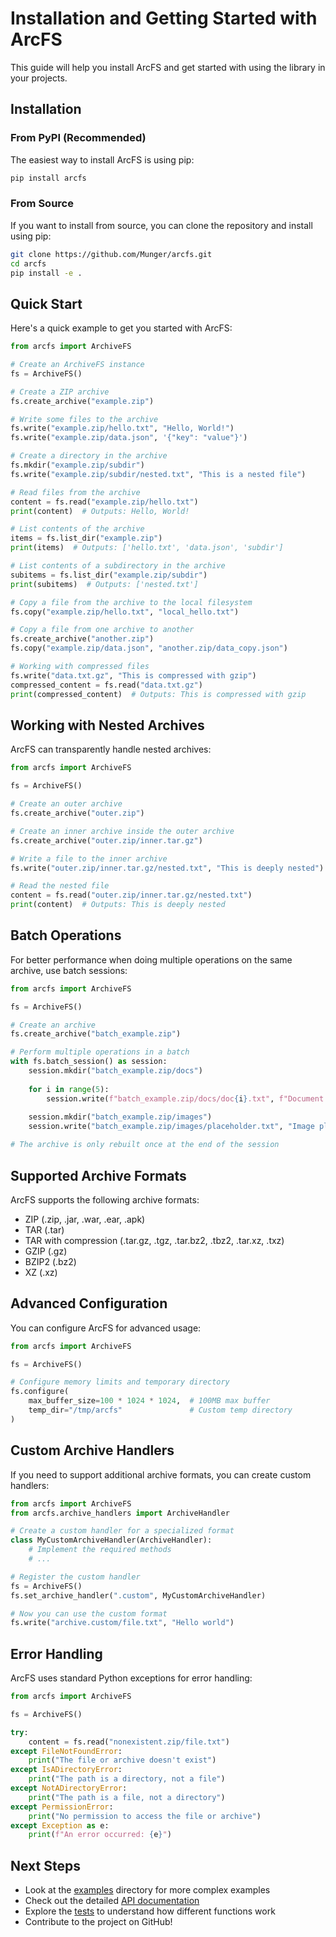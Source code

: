 # Installation and Getting Started with ArcFS

This guide will help you install ArcFS and get started with using the library in your projects.

## Installation

### From PyPI (Recommended)

The easiest way to install ArcFS is using pip:

```bash
pip install arcfs
```

### From Source

If you want to install from source, you can clone the repository and install using pip:

```bash
git clone https://github.com/Munger/arcfs.git
cd arcfs
pip install -e .
```

## Quick Start

Here's a quick example to get you started with ArcFS:

```python
from arcfs import ArchiveFS

# Create an ArchiveFS instance
fs = ArchiveFS()

# Create a ZIP archive
fs.create_archive("example.zip")

# Write some files to the archive
fs.write("example.zip/hello.txt", "Hello, World!")
fs.write("example.zip/data.json", '{"key": "value"}')

# Create a directory in the archive
fs.mkdir("example.zip/subdir")
fs.write("example.zip/subdir/nested.txt", "This is a nested file")

# Read files from the archive
content = fs.read("example.zip/hello.txt")
print(content)  # Outputs: Hello, World!

# List contents of the archive
items = fs.list_dir("example.zip")
print(items)  # Outputs: ['hello.txt', 'data.json', 'subdir']

# List contents of a subdirectory in the archive
subitems = fs.list_dir("example.zip/subdir")
print(subitems)  # Outputs: ['nested.txt']

# Copy a file from the archive to the local filesystem
fs.copy("example.zip/hello.txt", "local_hello.txt")

# Copy a file from one archive to another
fs.create_archive("another.zip")
fs.copy("example.zip/data.json", "another.zip/data_copy.json")

# Working with compressed files
fs.write("data.txt.gz", "This is compressed with gzip")
compressed_content = fs.read("data.txt.gz")
print(compressed_content)  # Outputs: This is compressed with gzip
```

## Working with Nested Archives

ArcFS can transparently handle nested archives:

```python
from arcfs import ArchiveFS

fs = ArchiveFS()

# Create an outer archive
fs.create_archive("outer.zip")

# Create an inner archive inside the outer archive
fs.create_archive("outer.zip/inner.tar.gz")

# Write a file to the inner archive
fs.write("outer.zip/inner.tar.gz/nested.txt", "This is deeply nested")

# Read the nested file
content = fs.read("outer.zip/inner.tar.gz/nested.txt")
print(content)  # Outputs: This is deeply nested
```

## Batch Operations

For better performance when doing multiple operations on the same archive, use batch sessions:

```python
from arcfs import ArchiveFS

fs = ArchiveFS()

# Create an archive
fs.create_archive("batch_example.zip")

# Perform multiple operations in a batch
with fs.batch_session() as session:
    session.mkdir("batch_example.zip/docs")
    
    for i in range(5):
        session.write(f"batch_example.zip/docs/doc{i}.txt", f"Document {i} content")
    
    session.mkdir("batch_example.zip/images")
    session.write("batch_example.zip/images/placeholder.txt", "Image placeholder")

# The archive is only rebuilt once at the end of the session
```

## Supported Archive Formats

ArcFS supports the following archive formats:

- ZIP (.zip, .jar, .war, .ear, .apk)
- TAR (.tar)
- TAR with compression (.tar.gz, .tgz, .tar.bz2, .tbz2, .tar.xz, .txz)
- GZIP (.gz)
- BZIP2 (.bz2)
- XZ (.xz)

## Advanced Configuration

You can configure ArcFS for advanced usage:

```python
from arcfs import ArchiveFS

fs = ArchiveFS()

# Configure memory limits and temporary directory
fs.configure(
    max_buffer_size=100 * 1024 * 1024,  # 100MB max buffer
    temp_dir="/tmp/arcfs"               # Custom temp directory
)
```

## Custom Archive Handlers

If you need to support additional archive formats, you can create custom handlers:

```python
from arcfs import ArchiveFS
from arcfs.archive_handlers import ArchiveHandler

# Create a custom handler for a specialized format
class MyCustomArchiveHandler(ArchiveHandler):
    # Implement the required methods
    # ...

# Register the custom handler
fs = ArchiveFS()
fs.set_archive_handler(".custom", MyCustomArchiveHandler)

# Now you can use the custom format
fs.write("archive.custom/file.txt", "Hello world")
```

## Error Handling

ArcFS uses standard Python exceptions for error handling:

```python
from arcfs import ArchiveFS

fs = ArchiveFS()

try:
    content = fs.read("nonexistent.zip/file.txt")
except FileNotFoundError:
    print("The file or archive doesn't exist")
except IsADirectoryError:
    print("The path is a directory, not a file")
except NotADirectoryError:
    print("The path is a file, not a directory")
except PermissionError:
    print("No permission to access the file or archive")
except Exception as e:
    print(f"An error occurred: {e}")
```

## Next Steps

- Look at the [examples](./examples/) directory for more complex examples
- Check out the detailed [API documentation](./README.md#api-reference)
- Explore the [tests](./tests/) to understand how different functions work
- Contribute to the project on GitHub!
